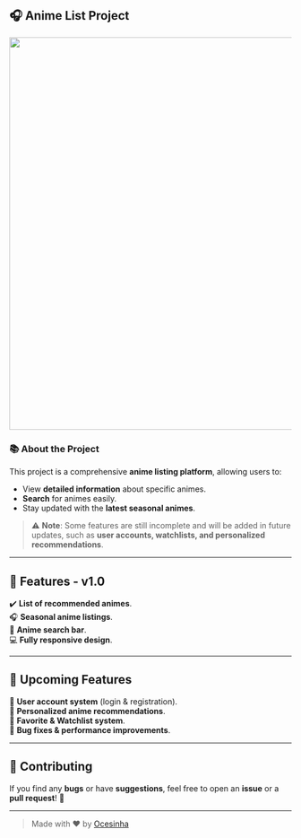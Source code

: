 ## 🎧 **Anime List Project**  
<img src="https://github.com/user-attachments/assets/f33d6ae3-9825-4a99-9960-b111164f4f88" width="700px" heigth="auto">

### 📚 **About the Project**  
This project is a comprehensive **anime listing platform**, allowing users to:  
- View **detailed information** about specific animes.  
- **Search** for animes easily.  
- Stay updated with the **latest seasonal animes**.  

> ⚠️ **Note**: Some features are still incomplete and will be added in future updates, such as **user accounts, watchlists, and personalized recommendations**.

---

## 🌟 **Features - v1.0**  

✔️ **List of recommended animes**.  
🎧 **Seasonal anime listings**.  
🔎 **Anime search bar**.  
💻 **Fully responsive design**.  

---

## 🔗 **Upcoming Features**  

🔹 **User account system** (login & registration).  
🔹 **Personalized anime recommendations**.  
🔹 **Favorite & Watchlist system**.  
🔹 **Bug fixes & performance improvements**.  

---

## 🤝 **Contributing**  

If you find any **bugs** or have **suggestions**, feel free to open an **issue** or a **pull request**! 🚀  

---

> Made with ❤️ by [Ocesinha](https://github.com/Ocesinha)  
